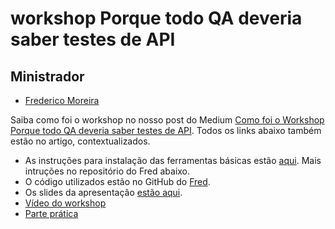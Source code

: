 #  workshop Porque todo QA deveria saber testes de API

## Ministrador
- [Frederico Moreira](https://www.linkedin.com/in/fredcmoreira/)

Saiba como foi o workshop no nosso post do Medium [Como foi o Workshop Porque todo QA deveria saber testes de API](https://medium.com/qa-sampa-meeting/como-foi-o-workshop-porque-todo-qa-deveria-saber-testes-de-api-c98e40bd96ee). Todos os links abaixo também estão no artigo, contextualizados.

- As instruções para instalação das ferramentas básicas estão [aqui](https://docs.google.com/document/d/1dSfc5XAEVeCxAXfkv3m-Xwtw7hJjE_h0rMyBh102-ZA/edit?usp=sharing). Mais intruções no repositório do Fred abaixo.
- O código utilizados estão no GitHub do [Fred](https://github.com/fredmoreira/talksupertest).
- Os slides da apresentação [estão aqui](https://pt.slideshare.net/fredoriginal/porque-todo-qa-deveria-saber-testes-de-api-102829528).
- [Vídeo do workshop](https://www.youtube.com/watch?v=HSdfP27EH0M)
- [Parte prática](https://youtu.be/HSdfP27EH0M?t=29m30s)
